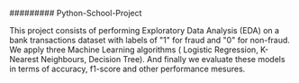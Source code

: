 ######### Python-School-Project

This project consists of performing Exploratory Data Analysis (EDA) on a bank transactions dataset with labels of "1" for fraud and "0" for non-fraud.
We apply three Machine Learning algorithms ( Logistic Regression, K-Nearest Neighbours, Decision Tree).
And finally we evaluate these models in terms of accuracy, f1-score and other performance mesures.
